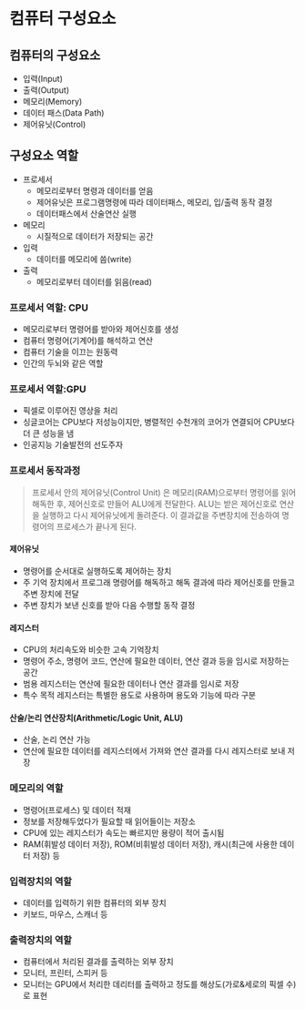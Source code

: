 # 컴퓨터 구성요소



## 컴퓨터의 구성요소

- 입력(Input)
- 출력(Output)
- 메모리(Memory)
- 데이터 패스(Data Path)
- 제어유닛(Control)



## 구성요소 역할

- 프로세서
  - 메모리로부터 명령과 데이터를 얻음
  - 제어유닛은 프로그램명령에 따라 데이터패스, 메모리, 입/출력 동작 결정
  - 데이터패스에서 산술연산 실행
- 메모리
  - 시질적으로 데이터가 저장되는 공간
- 입력
  - 데이터를 메모리에 씀(write)
- 출력
  - 메모리로부터 데이터를 읽음(read)



### 프로세서 역할: CPU

- 메모리로부터 명령어를 받아와 제어신호를 생성
- 컴퓨터 명령어(기계어)를 해석하고 연산
- 컴퓨터 기술을 이끄는 원동력
- 인간의 두뇌와 같은 역할



### 프로세서 역할:GPU

- 픽셀로 이루어진 영상을 처리
- 싱글코어는 CPU보다 저성능이지만, 병렬적인 수천개의 코어가 연결되어 CPU보다 더 큰 성능을 냄
- 인공지능 기술발전의 선도주자



### 프로세서 동작과정

>  프로세서 안의 제어유닛(Control Unit) 은 메모리(RAM)으로부터 명령어를 읽어 해독한 후, 제어신호로 만들어 ALU에게 전달한다. ALU는 받은 제어신호로 연산을 실행하고 다시 제어유닛에게 돌려준다. 이 결과값을 주변장치에 전송하여 명령어의 프로세스가 끝나게 된다.

#### 제어유닛

- 명령어를 순서대로 실행하도록 제어하는 장치
- 주 기억 장치에서 프로그래 명령어를 해독하고 해독 결과에 따라 제어신호를 만들고 주변 장치에 전달
- 주변 장치가 보낸 신호를 받아 다음 수행할 동작 결정

#### 레지스터 

- CPU의 처리속도와 비슷한 고속 기억장치
- 명령어 주소, 명령어 코드, 연산에 필요한 데이터, 연산 결과 등을 임시로 저장하는 공간
- 범용 레지스터는 연산에 필요한 데이터나 연산 결과를 임시로 저장
- 특수 목적 레지스터는 특별한 용도로 사용하며 용도와 기능에 따라 구분

#### 산술/논리 연산장치(Arithmetic/Logic Unit, ALU) 

- 산술, 논리 연산 가능
- 연산에 필요한 데이터를 레지스터에서 가져와 연산 결과를 다시 레지스터로 보내 저장



### 메모리의 역할

- 명령어(프로세스) 및 데이터 적재
- 정보를 저장해두었다가 필요할 때 읽어들이는 저장소
- CPU에 있는 레지스터가 속도는 빠르지만 용량이 적어 출시됨
- RAM(휘발성 데이터 저장), ROM(비휘발성 데이터 저장), 캐시(최근에 사용한 데이터 저장) 등



### 입력장치의 역할

- 데이터를 입력하기 위한 컴퓨터의 외부 장치
- 키보드, 마우스, 스캐너 등



### 출력장치의 역할

- 컴퓨터에서 처리된 결과를 출력하는 외부 장치
- 모니터, 프린터, 스피커 등
- 모니터는 GPU에서 처리한 데리터를 출력하고 정도를 해상도(가로&세로의 픽셀 수)로 표현